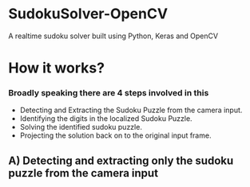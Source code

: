 # SudokuSolver-OpenCV
A realtime sudoku solver built using Python, Keras and OpenCV

# How it works?

### Broadly speaking there are 4 steps involved in this

* Detecting and Extracting the Sudoku Puzzle from the camera input.
* Identifying the digits in the localized Sudoku Puzzle.
* Solving the identified sudoku puzzle.
* Projecting the solution back on to the original input frame.

## A) Detecting and extracting only the sudoku puzzle from the camera input

